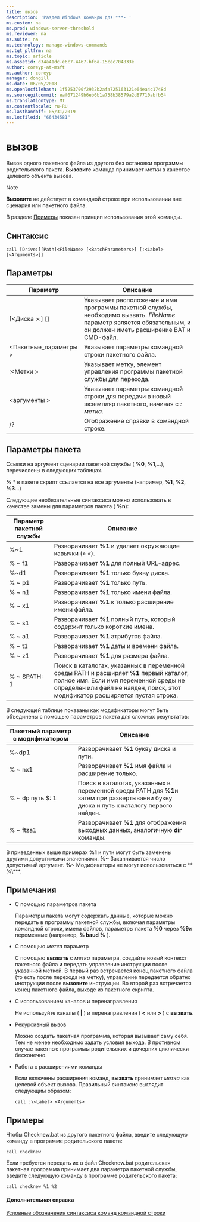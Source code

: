 ```yaml
---
title: вызов
description: 'Раздел Windows команды для ***- '
ms.custom: na
ms.prod: windows-server-threshold
ms.reviewer: na
ms.suite: na
ms.technology: manage-windows-commands
ms.tgt_pltfrm: na
ms.topic: article
ms.assetid: d34a41dc-e6c7-4467-bf6a-15cec704833e
author: coreyp-at-msft
ms.author: coreyp
manager: dongill
ms.date: 06/05/2018
ms.openlocfilehash: 1f5253700f2932b2afa725163121e64ea4c1748d
ms.sourcegitcommit: eaf071249b6eb6b1a758b38579a2d87710abfb54
ms.translationtype: MT
ms.contentlocale: ru-RU
ms.lasthandoff: 05/31/2019
ms.locfileid: "66434581"
---
```

# <a name="call"></a>вызов



Вызов одного пакетного файла из другого без остановки программы родительского пакета. **Вызовите** команда принимает метки в качестве целевого объекта вызова.

> [!NOTE]
> **Вызовите** не действует в командной строке при использовании вне сценария или пакетного файла.

В разделе [Примеры](#BKMK_examples) показан принцип использования этой команды.

## <a name="syntax"></a>Синтаксис

```
call [Drive:][Path]<FileName> [<BatchParameters>] [:<Label> [<Arguments>]]
```

## <a name="parameters"></a>Параметры

|           Параметр           |                                                                         Описание                                                                          |
|-------------------------------|--------------------------------------------------------------------------------------------------------------------------------------------------------------|
| [\<Диска >:] [<Path>]<FileName> | Указывает расположение и имя программы пакетной службы, необходимо вызвать. *FileName* параметр является обязательным, и он должен иметь расширение BAT и CMD-файл. |
|      \<Пакетные_параметры >       |                                            Указывает параметры командной строки пакетного файла.                                             |
|           :\<Метки >           |                                            Указывает метку, элемент управления программы пакетной службы для перехода.                                             |
|         \<аргументы >          |                     Указывает параметры командной строки для передачи в новый экземпляр пакетного, начиная с *: метка.*                     |
|              /?               |                                                             Отображение справки в командной строке.                                                             |

## <a name="batch-parameters"></a>Параметры пакета

Ссылки на аргумент сценарии пакетной службы ( **%0**, **%1**,...), перечислены в следующих таблицах.

**%** * в пакете скрипт ссылается на все аргументы (например, **%1**, **%2**, **%3**...)

Следующие необязательные синтаксиса можно использовать в качестве замены для параметров пакета ( **%n**):

|Параметр пакетной службы|Описание|
|---------------|-----------|
|%~1|Разворачивает **%1** и удаляет окружающие кавычки (» «).|
|% ~ f1|Разворачивает **%1** для полный URL-адрес.|
|%~d1|Разворачивает **%1** только букву диска.|
|% ~ p1|Разворачивает **%1** только путь.|
|% ~ n1|Разворачивает **%1** только имени файла.|
|% ~ x1|Разворачивает **%1** к только расширение имени файла.|
|% ~ s1|Разворачивает **%1** полный путь, который содержит только короткие имена.|
|% ~ a1|Разворачивает **%1** атрибутов файла.|
|% ~ t1|Разворачивает **%1** даты и времени файла.|
|% ~ z1|Разворачивает **%1** для размера файла.|
|% ~ $PATH: 1|Поиск в каталогах, указанных в переменной среды PATH и расширяет **%1** первый каталог, полное имя. Если имя переменной среды не определен или файл не найден, поиск, этот модификатор расширяется пустая строка.|

В следующей таблице показаны как модификаторы могут быть объединены с помощью параметров пакета для сложных результатов:

|Пакетный параметр с модификатором|Описание|
|-----------------------------|-----------|
|%~dp1|Разворачивает **%1** букву диска и пути.|
|% ~ nx1|Разворачивает **%1** имя файла и расширение только.|
|% ~ dp путь $: 1|Поиск в каталогах, указанных в переменной среды PATH для **%1**и затем при развертывании букву диска и путь к каталогу первого найден.|
|% ~ ftza1|Разворачивает **%1** для отображения выходных данных, аналогичную **dir** команды.|

В приведенных выше примерах **%1** и пути могут быть заменены другими допустимыми значениями. <strong>%~</strong> Заканчивается число допустимый аргумент. <strong>%~</strong> Модификаторы не могут использоваться с ** %\\***.

## <a name="remarks"></a>Примечания

-   С помощью параметров пакета

    Параметры пакета могут содержать данные, которые можно передать в программу пакетной службы, включая параметры командной строки, имена файлов, параметры пакета **%0** через **%9**и переменные (например, **% baud %** ).
-   С помощью *метка* параметр

    С помощью **вызвать** с *метка* параметра, создайте новый контекст пакетного файла и передать управление инструкции после указанной меткой. В первый раз встречается конец пакетного файла (то есть после перехода на метку), управление передается обратно инструкции после **вызовите** инструкции. Во второй раз встречается конец пакетного файла, выходе из пакетного скрипта.
-   С использованием каналов и перенаправления

    Не используйте каналы ( **|** ) и перенаправления ( **<** или **>** ) с **вызвать**.
-   Рекурсивный вызов

    Можно создать пакетная программа, которая вызывает саму себя. Тем не менее необходимо задать условия выхода. В противном случае пакетные программы родительских и дочерних циклически бесконечно.
-   Работа с расширениями команды

    Если включены расширения команд, **вызвать** принимает *метка* как целевой объект вызова. Правильный синтаксис выглядит следующим образом:

    `call :\<Label> <Arguments>`

## <a name="BKMK_examples"></a>Примеры

Чтобы Checknew.bat из другого пакетного файла, введите следующую команду в программе родительского пакета:
```
call checknew
```
Если требуется передать их в файл Checknew.bat родительская пакетная программа принимает два параметра пакетной службы, введите следующую команду в программе родительского пакета:
```
call checknew %1 %2
```

#### <a name="additional-references"></a>Дополнительная справка

[Условные обозначения синтаксиса команд командной строки](command-line-syntax-key.md)